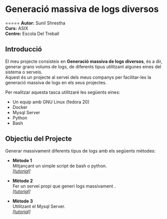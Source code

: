 # Generació massiva de logs diversos 
=====
**Autor:** Sunil Shrestha  	
**Curs:** ASIX  
**Centre:** Escola Del Treball  

## Introducció 

El meu projecte consisteix en **Generació massiva de logs diversos**, és a dir, generar grans volums de logs, de diferents tipus utilitzant algunes eines del sistema o serveis.  
Aquest és un projecte al servei dels meus companys per facilitar-les la generació massiva de logs en els seus projectes.  

Per realitzar aquesta tasca utilitzaré les següents eines:  

* Un equip amb GNU Linux (fedora 20)
* Docker 
* Mysql Server
* Python  
* Bash 

## Objectiu del Projecte
Generar massivament diferents tipus de logs amb els següents mètodes: 

* **Mètode 1**  
Mitjançant un simple script de bash o python.   
[*[tutorial]*](metode1)

* **Mètode 2**    
Fer un servei propi que generi logs massivament .  
[*[tutorial]*](metode2)  

* **Mètode 3**  
Utilitzant el Mysql Server.   
[*[tutorial]*](metode3)  


